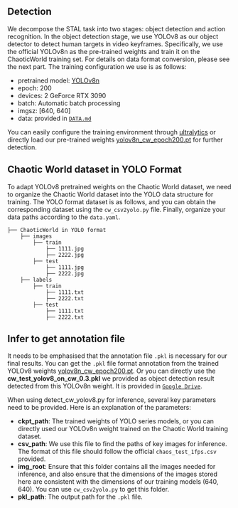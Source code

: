 ## Detection
We decompose the STAL task into two stages: object detection and action recognition. In the object detection stage, we use YOLOv8 as our object detector to detect human targets in video keyframes. Specifically, we use the official YOLOv8n as the pre-trained weights and train it on the ChaoticWorld training set. For details on data format conversion, please see the next part. The training configuration we use is as follows:

- pretrained model: [YOLOv8n](https://github.com/ultralytics/assets/releases)
- epoch: 200
- devices: 2 GeForce RTX 3090
- batch: Automatic batch processing
- imgsz: [640, 640]
- data: provided in [`DATA.md`](https://github.com/jfightyr/Spatiotemporal-Action-Localization-on-Chaotic-World-dataset/blob/main/DATA.md)


You can easily configure the training environment through [ultralytics](https://docs.ultralytics.com/) or directly load our pre-trained weights [yolov8n_cw_epoch200.pt](https://drive.google.com/drive/folders/12JQYCU9fPKJvqqgFGpSm8egXygCwCh01?usp=sharing ) for further detection.

 

## Chaotic World dataset in YOLO Format
To adapt YOLOv8 pretrained weights on the Chaotic World dataset, we need to organize the Chaotic World dataset into the YOLO data structure for training. The YOLO format dataset is as follows, and you can obtain the corresponding dataset using the `cw_csv2yolo.py` file. Finally, organize your data paths according to the `data.yaml`.
```
├── ChaoticWorld in YOLO format 
    ├── images
        ├── train
            ├── 1111.jpg
            ├── 2222.jpg
        ├── test
            ├── 1111.jpg
            ├── 2222.jpg
    ├── labels
        ├── train
            ├── 1111.txt
            ├── 2222.txt
        ├── test
            ├── 1111.txt
            ├── 2222.txt
```
## Infer to get annotation file
It needs to be emphasised that the annotation file `.pkl` is necessary for our final results. You can get the `.pkl` file format annotation from the trained YOLOv8 weights [yolov8n_cw_epoch200.pt](https://drive.google.com/drive/folders/12JQYCU9fPKJvqqgFGpSm8egXygCwCh01?usp=sharing). Or you can directly use the **cw_test_yolov8_on_cw_0.3.pkl** we provided as object detection result detected from this YOLOv8n weight. It is provided in [`Google Drive`](https://drive.google.com/drive/folders/1ktWZzT6eU83IodbxMksu1R6FW619zB--?usp=sharing).

When using detect_cw_yolov8.py for inference, several key parameters need to be provided. Here is an explanation of the parameters:

- **ckpt_path**: The trained weights of YOLO series models, or you can directly used our YOLOv8n weight trained on the Chaotic World training dataset.
- **csv_path**: We use this file to find the paths of key images for inference. The format of this file should follow the official `chaos_test_1fps.csv` provided.
- **img_root**: Ensure that this folder contains all the images needed for inference, and also ensure that the dimensions of the images stored here are consistent with the dimensions of our training models (640, 640). You can use `cw_csv2yolo.py` to get this folder.
- **pkl_path**:  The output path for the `.pkl` file.


